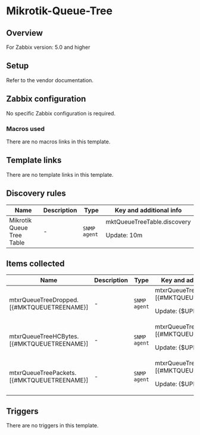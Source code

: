 # Mikrotik-Queue-Tree

## Overview

For Zabbix version: 5.0 and higher

## Setup

Refer to the vendor documentation.

## Zabbix configuration

No specific Zabbix configuration is required.

### Macros used

There are no macros links in this template.

## Template links

There are no template links in this template.

## Discovery rules

|Name|Description|Type|Key and additional info|
|----|-----------|----|----|
|Mikrotik Queue Tree Table|<p>-</p>|`SNMP agent`|mktQueueTreeTable.discovery<p>Update: 10m</p>|
## Items collected

|Name|Description|Type|Key and additional info|
|----|-----------|----|----|
|mtxrQueueTreeDropped.[{#MKTQUEUETREENAME}]|<p>-</p>|`SNMP agent`|mtxrQueueTreeDropped.[{#MKTQUEUETREENAME}]<p>Update: {$UPDATEINT}</p>|
|mtxrQueueTreeHCBytes.[{#MKTQUEUETREENAME}]|<p>-</p>|`SNMP agent`|mtxrQueueTreeHCBytes.[{#MKTQUEUETREENAME}]<p>Update: {$UPDATEINT}</p>|
|mtxrQueueTreePackets.[{#MKTQUEUETREENAME}]|<p>-</p>|`SNMP agent`|mtxrQueueTreePackets.[{#MKTQUEUETREENAME}]<p>Update: {$UPDATEINT}</p>|
## Triggers

There are no triggers in this template.

